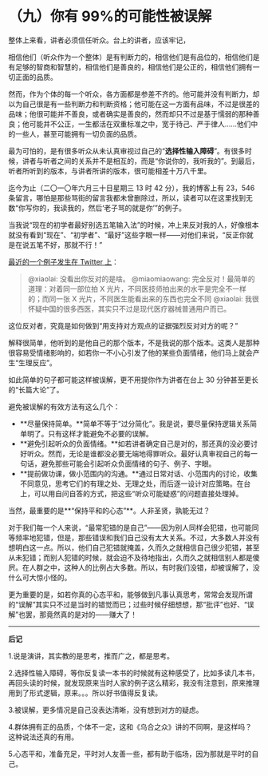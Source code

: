 （九）你有 99%的可能性被误解 
===========================

整体上来看，讲者必须信任听众。台上的讲者，应该牢记，

相信他们（听众作为一个整体）是有判断力的，相信他们是有品位的，相信他们是有足够的智商和智慧的，相信他们是善良的，相信他们是公正的，相信他们拥有一切正面的品质。

然而，作为个体的每一个听众，各方面都是参差不齐的。他可能并没有判断力，却以为自己很是有一些判断力和判断资格；他可能在这一方面有品味，不过是很差的品味；他很可能并不善良，或者确实是善良的，然而却只不过是基于懦弱的那种善良；他可能并不公正，一生都活在双重标准之中，宽于待己、严于律人……他们中的一些人，甚至可能拥有一切负面的品质。

最为可怕的，是有很多听众从未认真审视过自己的“**选择性输入障碍**”。有很多时候，讲者与听者之间的关系并不是相互的，而是“你说你的，我听我的”。到最后，听者所听到的版本，与讲者所讲的版本，很可能相差十万八千里。

迄今为止（二〇一〇年六月三十日星期三 13 时 42 分），我的博客上有 23，546 条留言，哪怕是那些骂街的留言我都未曾删除过，所以，读者可以在这里找到无数“你写你的，我读我的，然后‘老子骂的就是你’”的例子。

当我说“现在的初学者最好别选五笔输入法”的时候，冲上来反对我的人，好像根本就没有看到“现在”、“初学者”、“最好”这些字眼一样——对他们来说，“反正你就是在说五笔不好，那就不行！”

[最近的一个例子发生在 Twitter 上](https://twitter.com/xiaolai/status/17258783772)：

> @xiaolai: 没看出你反对的是啥。 @miaomiaowang:
> 完全反对！最简单的道理：对着同一部位拍 X 光片，不同医技师拍出来的水平是完全不一样的；而同一张 X 光片，不同医生能看出来的东西也完全不同
> @xiaolai:
> 我很怀疑中国的很多西医，其实只不过是现代医疗器械普通用户而已。

这位反对者，究竟是如何做到“用支持对方观点的证据强烈反对对方的呢？”

解释很简单，他听到的是他自己的那个版本，不是我说的那个版本。这类人是那种很容易受情绪影响的，如若你一不小心引发了他的某些负面情绪，他们马上就会产生“生理反应”。

如此简单的句子都可能这样被误解，更不用提你作为讲者在台上 30 分钟甚至更长的“长篇大论”了。

避免被误解的有效方法有这么几个：

-   **尽量保持简单。**简单不等于“过分简化”。我是说，要尽量保持逻辑关系简单明了。只有这样才能避免不必要的误解。
-   **避免引起听众的负面情绪。**如若讲者确定自己是对的，那还真的没必要讨好听众。然而，无论是谁都没必要无端地得罪听众。最好认真审视自己的每一句话，避免那些可能会引起听众负面情绪的句子、例子、字眼。
-   **提前做功课，做小范围内的沟通。**通过日常对话、小范围内的讨论，收集不同意见，思考它们的有理之处、无理之处，而后逐一设计对应策略。在台上，可以用自问自答的方式，把这些“听众可能疑惑”的问题直接处理掉。

当然，最重要的是**“保持平和的心态”**。人非圣贤，孰能无过？

对于我们每一个人来说，“最常犯错的是自己”——因为别人同样会犯错，也可能同等频率地犯错，但是，那些错误和我们自己没有太大关系。不过，大多数人并没有想明白这一点。所以，他们自己犯错就掩盖，久而久之就相信自己很少犯错，甚至从未犯错；而别人犯错的时候，就会迫不及待地指出，久而久之就相信别人都是傻屄。在人群之中，这种人的比例占大多数。所以，有时我们没错，却被误解了，没什么可大惊小怪的。

更为重要的是，如若你真的心态平和，能够做到凡事认真思考，常常会发现所谓的“误解”其实只不过是当时的错觉而已；过些时候仔细想想，那“批评”也好、“误解”也罢，那竟然真的是对的——赚大了！
***
**后记**

1.说是演讲，其实教的是思考，推而广之，都是思考。

2.选择性输入障碍，等你反复读一本书的时候就有这种感受了，比如多读几本书，再回头读的时候，就发现原来当时人家的例子这么精彩，我没有注意到，原来推理用到了形式逻辑，原来。。。所以好书值得反复读。

3.被误解，更多情况是自己没表达清晰，没有想到对方的疑虑。

4.群体拥有正的品质，个体不一定，这和《乌合之众》讲的不同啊，是这样吗？ 这种说法还真的有用。

5.心态平和，准备充足，平时对人友善一些，都有助于临场，因为那就是平时的自己。
